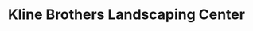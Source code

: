 ---
title: "Kline Brothers Landscaping Center"
url: /stafford-township/kline-brothers-landscaping-center/
shop: garden centre
---